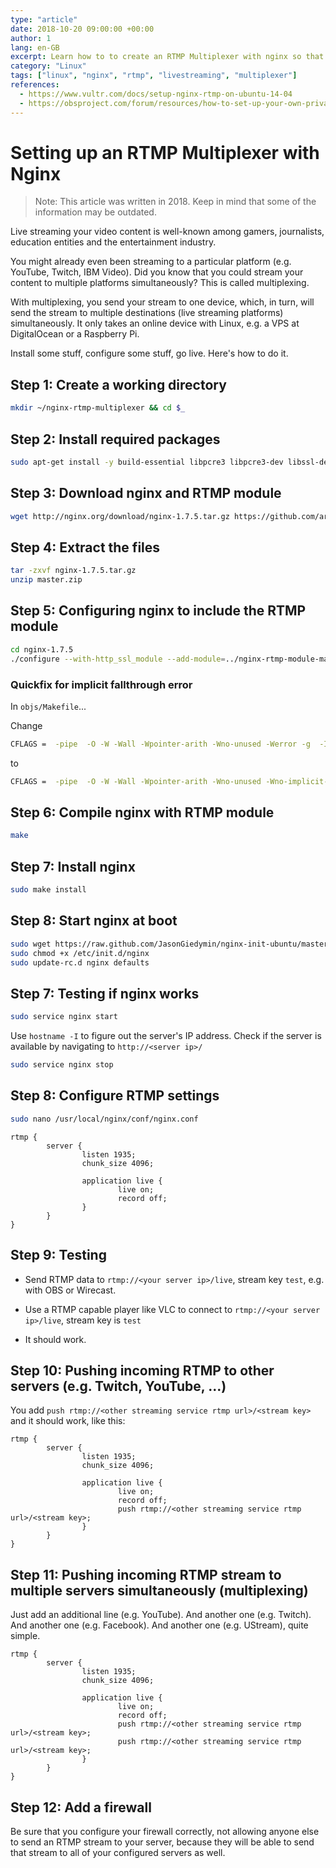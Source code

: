 ```yaml
---
type: "article"
date: 2018-10-20 09:00:00 +00:00
author: 1
lang: en-GB
excerpt: Learn how to to create an RTMP Multiplexer with nginx so that you're able to stream video content to different servers simultaneously...
category: "Linux"
tags: ["linux", "nginx", "rtmp", "livestreaming", "multiplexer"]
references:
  - https://www.vultr.com/docs/setup-nginx-rtmp-on-ubuntu-14-04
  - https://obsproject.com/forum/resources/how-to-set-up-your-own-private-rtmp-server-using-nginx.50/
---
```


# Setting up an RTMP Multiplexer with Nginx

> Note: This article was written in 2018. Keep in mind that some of the information may be outdated.

Live streaming your video content is well-known among gamers, journalists, education entities and the entertainment industry.

You might already even been streaming to a particular platform (e.g. YouTube, Twitch, IBM Video). Did you know that you could stream your content to multiple platforms simultaneously? This is called multiplexing.

With multiplexing, you send your stream to one device, which, in turn, will send the stream to multiple destinations (live streaming platforms) simultaneously. It only takes an online device with Linux, e.g. a VPS at DigitalOcean or a Raspberry Pi.

Install some stuff, configure some stuff, go live. Here's how to do it.

## Step 1: Create a working directory

```sh
mkdir ~/nginx-rtmp-multiplexer && cd $_
```

## Step 2: Install required packages

```sh
sudo apt-get install -y build-essential libpcre3 libpcre3-dev libssl-dev unzip
```

## Step 3: Download nginx and RTMP module

```sh
wget http://nginx.org/download/nginx-1.7.5.tar.gz https://github.com/arut/nginx-rtmp-module/archive/master.zip
```

## Step 4: Extract the files

```sh
tar -zxvf nginx-1.7.5.tar.gz
unzip master.zip
```

## Step 5: Configuring nginx to include the RTMP module

```sh
cd nginx-1.7.5
./configure --with-http_ssl_module --add-module=../nginx-rtmp-module-master
```

### Quickfix for implicit fallthrough error

In `objs/Makefile`...

Change

```sh
CFLAGS =  -pipe  -O -W -Wall -Wpointer-arith -Wno-unused -Werror -g  -I../nginx-rtmp-module-master
```

to

```sh
CFLAGS =  -pipe  -O -W -Wall -Wpointer-arith -Wno-unused -Wno-implicit-fallthrough -Werror -g  -I../nginx-rtmp-module-master
```

## Step 6: Compile nginx with RTMP module

```sh
make
```

## Step 7: Install nginx

```sh
sudo make install
```

## Step 8: Start nginx at boot

```sh
sudo wget https://raw.github.com/JasonGiedymin/nginx-init-ubuntu/master/nginx -O /etc/init.d/nginx
sudo chmod +x /etc/init.d/nginx
sudo update-rc.d nginx defaults
```

## Step 7: Testing if nginx works

```sh
sudo service nginx start
```

Use `hostname -I` to figure out the server's IP address. Check if the server is available by navigating to `http://<server ip>/`

```sh
sudo service nginx stop
```

## Step 8: Configure RTMP settings

```sh
sudo nano /usr/local/nginx/conf/nginx.conf
```

```
rtmp {
        server {
                listen 1935;
                chunk_size 4096;

                application live {
                        live on;
                        record off;
                }
        }
}
```

## Step 9: Testing

- Send RTMP data to `rtmp://<your server ip>/live`, stream key `test`, e.g. with OBS or Wirecast.

- Use a RTMP capable player like VLC to connect to `rtmp://<your server ip>/live`, stream key is `test`
- It should work.

## Step 10: Pushing incoming RTMP to other servers (e.g. Twitch, YouTube, ...)

You add `push rtmp://<other streaming service rtmp url>/<stream key>` and it should work, like this:

```
rtmp {
        server {
                listen 1935;
                chunk_size 4096;

                application live {
                        live on;
                        record off;
                        push rtmp://<other streaming service rtmp url>/<stream key>;
                }
        }
}
```

## Step 11: Pushing incoming RTMP stream to multiple servers simultaneously (multiplexing)

Just add an additional line (e.g. YouTube). And another one (e.g. Twitch). And another one (e.g. Facebook). And another one (e.g. UStream), quite simple.

```
rtmp {
        server {
                listen 1935;
                chunk_size 4096;

                application live {
                        live on;
                        record off;
                        push rtmp://<other streaming service rtmp url>/<stream key>;
                        push rtmp://<other streaming service rtmp url>/<stream key>;
                }
        }
}
```

## Step 12: Add a firewall

Be sure that you configure your firewall correctly, not allowing anyone else to send an RTMP stream to your server, because they will be able to send that stream to all of your configured servers as well.